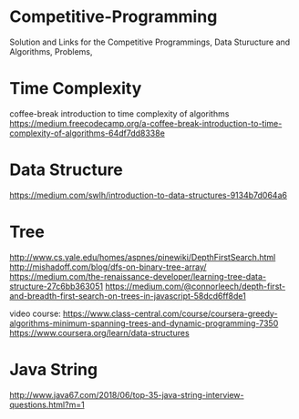 # Competitive-Programming
Solution and Links for the Competitive Programmings, Data Sturucture and Algorithms, Problems,
# Time Complexity 
coffee-break introduction to time complexity of algorithms
https://medium.freecodecamp.org/a-coffee-break-introduction-to-time-complexity-of-algorithms-64df7dd8338e

# Data Structure
https://medium.com/swlh/introduction-to-data-structures-9134b7d064a6

# Tree

http://www.cs.yale.edu/homes/aspnes/pinewiki/DepthFirstSearch.html
http://mishadoff.com/blog/dfs-on-binary-tree-array/
https://medium.com/the-renaissance-developer/learning-tree-data-structure-27c6bb363051
https://medium.com/@connorleech/depth-first-and-breadth-first-search-on-trees-in-javascript-58dcd6ff8de1

video course:
https://www.class-central.com/course/coursera-greedy-algorithms-minimum-spanning-trees-and-dynamic-programming-7350
https://www.coursera.org/learn/data-structures


# Java String
http://www.java67.com/2018/06/top-35-java-string-interview-questions.html?m=1
